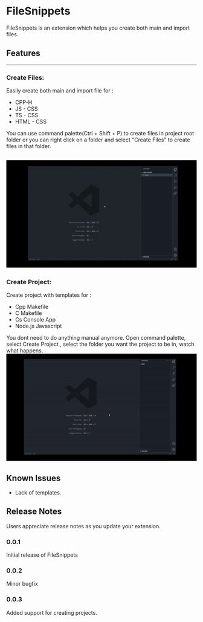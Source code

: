 # FileSnippets 

FileSnippets is an extension which helps you create both main and import files.


## Features
---
### Create Files:
Easily create both main and import file for :
* CPP-H
* JS - CSS
* TS - CSS
* HTML - CSS

You can use command palette(Ctrl + Shift + P) to create files in project root folder or you can right click on a folder and select "Create Files" to create files in that folder.

![Showcase](media/gifs/file-create.gif)
---
### Create Project:
Create project with templates for :
* Cpp Makefile
* C Makefile
* Cs Console App
* Node.js Javascript

You dont need to do anything manual anymore. Open command palette, select Create Project , select the folder you want the project to be in, watch what happens.
![Showcase](media/gifs/project-create.gif)
## Known Issues

* Lack of templates.

## Release Notes

Users appreciate release notes as you update your extension.

### 0.0.1

Initial release of FileSnippets

### 0.0.2

Minor bugfix

### 0.0.3

Added support for creating projects.
